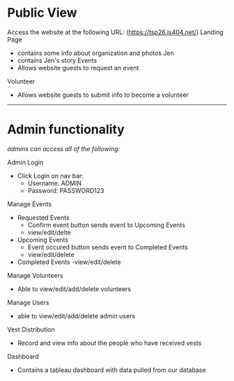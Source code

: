 # Public View
Access the website at the following URL:
  (https://tsp26.is404.net/)
Landing Page
  - contains some info about organization and photos
Jen 
  - contains Jen's story
Events
  - Allows website guests to request an event

Volunteer
  - Allows website guests to submit info to become a volunteer


------------------------------------------
# Admin functionality
*admins can access all of the following:*

Admin Login
 - Click Login on nav bar:
    - Username: ADMIN
    - Password: PASSWORD123

Manage Events
  - Requested Events
    - Confirm event button sends event to Upcoming Events
    - view/edit/delte
  - Upcoming Events
    - Event occured button sends event to Completed Events
    - view/edit/delete
  - Completed Events
    -view/edit/delete

Manage Volunteers
  - Able to view/edit/add/delete volunteers

Manage Users
  - able to view/edit/add/delete admin users

Vest Distribution
  - Record and view info about the people who have received vests

Dashboard
  - Contains a tableau dashboard with data pulled from our database
